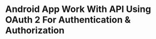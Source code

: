 Android App Work With API Using OAuth 2 For Authentication & Authorization
==========================================================================
